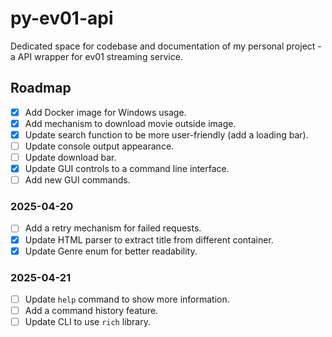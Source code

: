 # py-ev01-api
Dedicated space for codebase and documentation of my personal project - a API wrapper for ev01 streaming service.

## Roadmap
- [X] Add Docker image for Windows usage.
- [X] Add mechanism to download movie outside image.
- [X] Update search function to be more user-friendly (add a loading bar).
- [ ] Update console output appearance.
- [ ] Update download bar.
- [X] Update GUI controls to a command line interface.
- [ ] Add new GUI commands.

### 2025-04-20
- [ ] Add a retry mechanism for failed requests.
- [X] Update HTML parser to extract title from different container.
- [X] Update Genre enum for better readability.

### 2025-04-21
- [ ] Update `help` command to show more information.
- [ ] Add a command history feature.
- [ ] Update CLI to use `rich` library.
